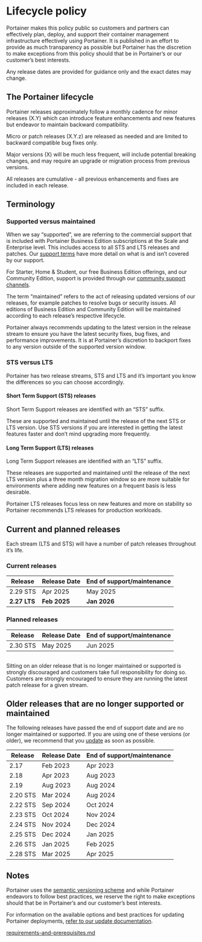 # Lifecycle policy

Portainer makes this policy public so customers and partners can effectively plan, deploy, and support their container management infrastructure effectively using Portainer. It is published in an effort to provide as much transparency as possible but Portainer has the discretion to make exceptions from this policy should that be in Portainer’s or our customer’s best interests.

Any release dates are provided for guidance only and the exact dates may change.

## The Portainer lifecycle

Portainer releases approximately follow a monthly cadence for minor releases (X.Y) which can introduce feature enhancements and new features but endeavor to maintain backward compatibility.

Micro or patch releases (X.Y.z) are released as needed and are limited to backward compatible bug fixes only.

Major versions (X) will be much less frequent, will include potential breaking changes, and may require an upgrade or migration process from previous versions.

All releases are cumulative - all previous enhancements and fixes are included in each release.

## Terminology

### Supported versus maintained

When we say “supported”, we are referring to the commercial support that is included with Portainer Business Edition subscriptions at the Scale and Enterprise level. This includes access to all STS and LTS releases and patches. Our [support terms](https://www.portainer.io/support-terms) have more detail on what is and isn’t covered by our support.

For Starter, Home & Student, our free Business Edition offerings, and our Community Edition, support is provided through our [community support channels](https://www.portainer.io/get-support-for-portainer).

The term “maintained” refers to the act of releasing updated versions of our releases, for example patches to resolve bugs or security issues. All editions of Business Edition and Community Edition will be maintained according to each release’s respective lifecycle.

Portainer always recommends updating to the latest version in the release stream to ensure you have the latest security fixes, bug fixes, and performance improvements. It is at Portainer’s discretion to backport fixes to any version outside of the supported version window.

### STS versus LTS

Portainer has two release streams, STS and LTS and it’s important you know the differences so you can choose accordingly.

#### **Short Term Support (STS) releases**

Short Term Support releases are identified with an “STS” suffix.

These are supported and maintained until the release of the next STS or LTS version. Use STS versions if you are interested in getting the latest features faster and don’t mind upgrading more frequently.

#### **Long Term Support (LTS) releases**

Long Term Support releases are identified with an “LTS” suffix.

These releases are supported and maintained until the release of the next LTS version plus a three month migration window so are more suitable for environments where adding new features on a frequent basis is less desirable.


Portainer LTS releases focus less on new features and more on stability so Portainer recommends LTS releases for production workloads.


## Current and planned releases

Each stream (LTS and STS) will have a number of patch releases throughout it’s life.

### Current releases

| Release      | Release Date | End of support/maintenance |
| ------------ | ------------ | -------------------------- |
| 2.29 STS     | Apr 2025     | May 2025                   |
| **2.27 LTS** | **Feb 2025** | **Jan 2026**               |

### Planned releases

| Release  | Release Date | End of support/maintenance |
| -------- | ------------ | -------------------------- |
| 2.30 STS | May 2025     | Jun 2025                   |

<figure><img src="../.gitbook/assets/portainer-lifecycle-releases.png" alt=""><figcaption></figcaption></figure>

Sitting on an older release that is no longer maintained or supported is strongly discouraged and customers take full responsibility for doing so. Customers are strongly encouraged to ensure they are running the latest patch release for a given stream.

## Older releases that are no longer supported or maintained

The following releases have passed the end of support date and are no longer maintained or supported. If you are using one of these versions (or older), we recommend that you [update](upgrade/) as soon as possible.

| Release  | Release Date | End of support/maintenance |
| -------- | ------------ | -------------------------- |
| 2.17     | Feb 2023     | Apr 2023                   |
| 2.18     | Apr 2023     | Aug 2023                   |
| 2.19     | Aug 2023     | Aug 2024                   |
| 2.20 STS | Mar 2024     | Aug 2024                   |
| 2.22 STS | Sep 2024     | Oct 2024                   |
| 2.23 STS | Oct 2024     | Nov 2024                   |
| 2.24 STS | Nov 2024     | Dec 2024                   |
| 2.25 STS | Dec 2024     | Jan 2025                   |
| 2.26 STS | Jan 2025     | Feb 2025                   |
| 2.28 STS | Mar 2025     | Apr 2025                   |

## Notes

Portainer uses the [semantic versioning scheme](https://semver.org/) and while Portainer endeavors to follow best practices, we reserve the right to make exceptions should that be in Portainer’s and our customer’s best interests.

For information on the available options and best practices for updating Portainer deployments, [refer to our update documentation](upgrade/).


[requirements-and-prerequisites.md](requirements-and-prerequisites.md)












